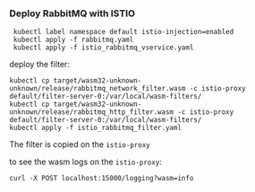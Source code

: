 ### Deploy RabbitMQ with ISTIO

```shell
 kubectl label namespace default istio-injection=enabled
 kubectl apply -f rabbitmq.yaml
 kubectl apply -f istio_rabbitmq_vservice.yaml
```

deploy the filter:

```shell
kubectl cp target/wasm32-unknown-unknown/release/rabbitmq_network_filter.wasm -c istio-proxy default/filter-server-0:/var/local/wasm-filters/
kubectl cp target/wasm32-unknown-unknown/release/rabbitmq_http_filter.wasm -c istio-proxy default/filter-server-0:/var/local/wasm-filters/
kubectl apply -f istio_rabbitmq_filter.yaml
```

The filter is copied on the `istio-proxy`

to see the wasm logs on the `istio-proxy`:

```
curl -X POST localhost:15000/logging?wasm=info
```